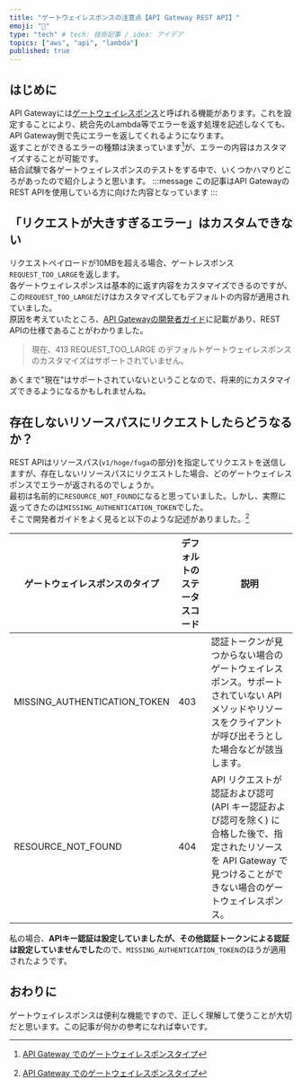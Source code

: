 ```yaml
---
title: "ゲートウェイレスポンスの注意点【API Gateway REST API】"
emoji: "🎉"
type: "tech" # tech: 技術記事 / idea: アイデア
topics: ["aws", "api", "lambda"]
published: true
---
```

## はじめに
API Gatewayには[ゲートウェイレスポンス](https://docs.aws.amazon.com/ja_jp/apigateway/latest/developerguide/api-gateway-gatewayResponse-definition.html)と呼ばれる機能があります。これを設定することにより、統合先のLambda等でエラーを返す処理を記述しなくても、API Gateway側で先にエラーを返してくれるようになります。  
返すことができるエラーの種類は決まっています[^1]が、エラーの内容はカスタマイズすることが可能です。  
結合試験で各ゲートウェイレスポンスのテストをする中で、いくつかハマりどころがあったので紹介しようと思います。
:::message
この記事はAPI GatewayのREST APIを使用している方に向けた内容となっています
:::
[^1]:[API Gateway でのゲートウェイレスポンスタイプ](https://docs.aws.amazon.com/ja_jp/apigateway/latest/developerguide/supported-gateway-response-types.html)
## 「リクエストが大きすぎるエラー」はカスタムできない
リクエストペイロードが10MBを超える場合、ゲートレスポンス`REQUEST_TOO_LARGE`を返します。  
各ゲートウェイレスポンスは基本的に返す内容をカスタマイズできるのですが、この`REQUEST_TOO_LARGE`だけはカスタマイズしてもデフォルトの内容が適用されていました。  
原因を考えていたところ、[API Gatewayの開発者ガイド](https://docs.aws.amazon.com/ja_jp/apigateway/latest/developerguide/api-gateway-known-issues.html#api-gateway-known-issues-rest-apis)に記載があり、REST APIの仕様であることがわかりました。
> 現在、413 REQUEST_TOO_LARGE のデフォルトゲートウェイレスポンスのカスタマイズはサポートされていません。

あくまで"現在"はサポートされていないということなので、将来的にカスタマイズできるようになるかもしれませんね。

## 存在しないリソースパスにリクエストしたらどうなるか？
REST APIはリソースパス(`v1/hoge/fuga`の部分)を指定してリクエストを送信しますが、存在しないリソースパスにリクエストした場合、どのゲートウェイレスポンスでエラーが返されるのでしょうか。  
最初は名前的に`RESOURCE_NOT_FOUND`になると思っていました。しかし、実際に返ってきたのは`MISSING_AUTHENTICATION_TOKEN`でした。  
そこで開発者ガイドをよく見ると以下のような記述がありました。[^1]

|ゲートウェイレスポンスのタイプ|デフォルトのステータスコード|説明|
|---|---|---|
|MISSING_AUTHENTICATION_TOKEN|403|認証トークンが見つからない場合のゲートウェイレスポンス。サポートされていない API メソッドやリソースをクライアントが呼び出そうとした場合などが該当します。|
|RESOURCE_NOT_FOUND|404|API リクエストが認証および認可 (API キー認証および認可を除く) に合格した後で、指定されたリソースを API Gateway で見つけることができない場合のゲートウェイレスポンス。|

私の場合、**APIキー認証は設定していましたが、その他認証トークンによる認証は設定していませんでした**ので、`MISSING_AUTHENTICATION_TOKEN`のほうが適用されたようです。

## おわりに
ゲートウェイレスポンスは便利な機能ですので、正しく理解して使うことが大切だと思います。この記事が何かの参考になれば幸いです。